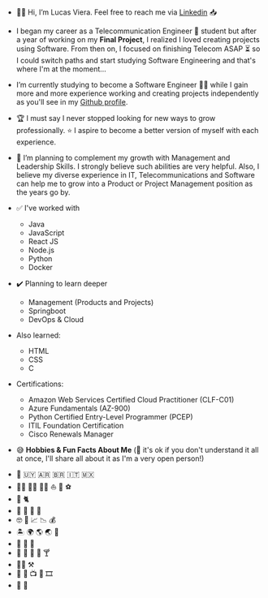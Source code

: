 * :raising_hand_man:	 Hi, I’m Lucas Viera. Feel free to reach me via [Linkedin][1] :inbox_tray:	

* I began my career as a Telecommunication Engineer :satellite:	student but after a year of working on my **Final Project**, I realized I loved creating projects using Software. From then on, I focused on finishing Telecom ASAP :hourglass_flowing_sand: so I could switch paths and start studying Software Engineering and that's where I'm at the moment...

* I’m currently studying to become a Software Engineer :man_technologist: while I gain more and more experience working and creating projects independently as you'll see in my [Github profile][2].

* :trophy: I must say I never stopped looking for new ways to grow professionally. :star: I aspire to become a better version of myself with each experience.

* :thought_balloon: I’m planning to complement my growth with Management and Leadership Skills. I strongly believe such abilities are very helpful. Also, I believe my diverse experience in IT, Telecommunications and Software can help me to grow into a Product or Project Management position as the years go by.
    
* :white_check_mark:	I've worked with
    * Java
    * JavaScript
    * React JS 
    * Node.js
    * Python
    * Docker

* :heavy_check_mark:	Planning to learn deeper
    * Management (Products and Projects)
    * Springboot
    * DevOps & Cloud

* Also learned:
    * HTML
    * CSS
    * C


* Certifications: 
    * Amazon Web Services Certified Cloud Practitioner (CLF-C01)
    * Azure Fundamentals (AZ-900)
    * Python Certified Entry-Level Programmer (PCEP)
    * ITIL Foundation Certification
    * Cisco Renewals Manager

* :sweat_smile:	**Hobbies & Fun Facts About Me** (:exploding_head: it's ok if you don't understand it all at once, I'll share all about it as I'm a very open person!) 
- :round_pushpin:	:uruguay:	:argentina:	:brazil:	:it: :mexico:
- :swimming_man:	:rowing_man:	:biking_man:	:sailboat:	:diving_mask:	:soccer:	
- :dog:	:cat2:		
- :mate:	:spaghetti:	:pizza:	:cut_of_meat:	
- :nerd_face:	:open_book:	:chart_with_upwards_trend:	:chart_with_downwards_trend:	:moneybag:	
- :desert_island:	:earth_africa:	:earth_americas:	:earth_asia: :flight_departure:	
- :partying_face:	 :man_dancing:	:clinking_glasses:	
- :tropical_drink: :pineapple:	:kiwi_fruit:	:coconut:	:cocktail:	
- :construction_worker_man:	:hammer_and_pick:	
- :older_man:	:floppy_disk:	:tv:	:vhs:	:film_strip:		
- :guitar:	:musical_score:	


[1]:https://www.linkedin.com/in/lucasviera/
[2]:https://github.com/lucas-viera?tab=repositories
